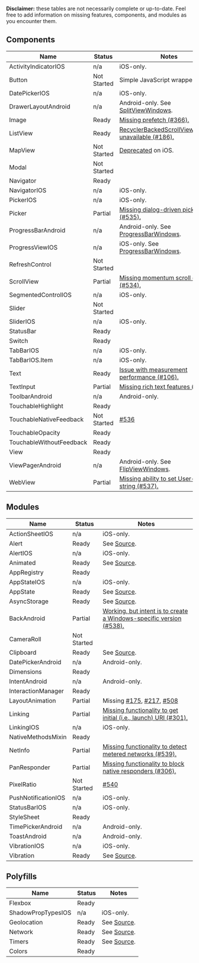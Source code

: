 **Disclaimer:** these tables are not necessarily complete or up-to-date. Feel free to add information on missing features, components, and modules as you encounter them.

## Components

| Name | Status | Notes |
|------|--------|-------------|
| ActivityIndicatorIOS | n/a | iOS-only. |
| Button | Not Started | Simple JavaScript wrapper. |
| DatePickerIOS | n/a | iOS-only. |
| DrawerLayoutAndroid | n/a | Android-only. See [SplitViewWindows](../ReactWindows/ReactNative/Views/Split/ReactSplitViewManager.cs). |
| Image | Ready | [Missing prefetch (#366).](https://github.com/ReactWindows/react-native-windows/issues/366) |
| ListView | Ready | [RecyclerBackedScrollViewManager unavailable (#186).](https://github.com/ReactWindows/react-native-windows/issues/186) |
| MapView | Not Started | [Deprecated]() on iOS. |
| Modal | Not Started |  |
| Navigator | Ready |  |
| NavigatorIOS | n/a | iOS-only. |
| PickerIOS | n/a | iOS-only. |
| Picker | Partial | [Missing dialog-driven picker (#535).](https://github.com/ReactWindows/react-native-windows/issues/535) |
| ProgressBarAndroid | n/a | Android-only. See [ProgressBarWindows](../ReactWindows/ReactNative/Views/Progress/ReactProgressBarViewManager.cs). |
| ProgressViewIOS | n/a | iOS-only. See [ProgressBarWindows](../ReactWindows/ReactNative/Views/Progress/ReactProgressBarViewManager.cs). |
| RefreshControl | Not Started |  |
| ScrollView | Partial | [Missing momentum scroll events (#534).](https://github.com/ReactWindows/react-native-windows/issues/534) |
| SegmentedControlIOS | n/a | iOS-only. |
| Slider | Not Started |  |
| SliderIOS | n/a | iOS-only. |
| StatusBar | Ready |  |
| Switch | Ready |  |
| TabBarIOS | n/a | iOS-only. |
| TabBarIOS.Item | n/a | iOS-only. |
| Text | Ready | [Issue with measurement performance (#106).](https://github.com/ReactWindows/react-native-windows/issues/106) |
| TextInput | Partial | [Missing rich text features (#272).](https://github.com/ReactWindows/react-native-windows/issues/272) |
| ToolbarAndroid | n/a | Android-only. |
| TouchableHighlight | Ready |  |
| TouchableNativeFeedback | Not Started | [#536](https://github.com/ReactWindows/react-native-windows/issues/536) |
| TouchableOpacity | Ready |  |
| TouchableWithoutFeedback | Ready |  |
| View | Ready |  |
| ViewPagerAndroid | n/a | Android-only. See [FlipViewWindows](../ReactWindows/ReactNative/Views/Flip/ReactFlipViewManager.cs). |
| WebView | Partial | [Missing ability to set User-Agent string (#537).](https://github.com/ReactWindows/react-native-windows/issues/537) |

## Modules

| Name | Status | Notes |
|------|--------|-------------|
| ActionSheetIOS | n/a | iOS-only. |
| Alert | Ready | See [Source](../ReactWindows/ReactNative/Modules/Dialog/DialogModule.cs). |
| AlertIOS | n/a | iOS-only. |
| Animated | Ready | See [Source](../ReactWindows/ReactNative/Modules/Core/Timing.cs). |
| AppRegistry | Ready |  |
| AppStateIOS | n/a | iOS-only. |
| AppState | Ready | See [Source](../ReactWindows/ReactNative/Modules/AppState/AppStateModule.cs). |
| AsyncStorage | Ready | See [Source](../ReactWindows/ReactNative/Modules/Storage/AsyncStorageModule.cs). |
| BackAndroid | Partial | [Working, but intent is to create a Windows-specific version (#538).](https://github.com/ReactWindows/react-native-windows/issues/538) |
| CameraRoll | Not Started |  |
| Clipboard | Ready | See [Source](../ReactWindows/ReactNative/Modules/Clipboard/ClipboardModule.cs). |
| DatePickerAndroid | n/a | Android-only. |
| Dimensions | Ready |  |
| IntentAndroid | n/a | Android-only. |
| InteractionManager | Ready |  |
| LayoutAnimation | Partial | Missing [#175](https://github.com/ReactWindows/react-native-windows/issues/175), [#217](https://github.com/ReactWindows/react-native-windows/issues/217), [#508](https://github.com/ReactWindows/react-native-windows/issues/508) |
| Linking | Partial | [Missing functionality to get initial (i.e., launch) URI (#301).](https://github.com/ReactWindows/react-native-windows/issues/301) |
| LinkingIOS | n/a | iOS-only. |
| NativeMethodsMixin | Ready |  |
| NetInfo | Partial | [Missing functionality to detect metered networks (#539).](https://github.com/ReactWindows/react-native-windows/issues/539) |
| PanResponder | Partial | [Missing functionality to block native responders (#306).](https://github.com/ReactWindows/react-native-windows/issues/306) |
| PixelRatio | Not Started | [#540](https://github.com/ReactWindows/react-native-windows/issues/540) |
| PushNotificationIOS | n/a | iOS-only. |
| StatusBarIOS | n/a | iOS-only. |
| StyleSheet | Ready |  |
| TimePickerAndroid | n/a | Android-only. |
| ToastAndroid | n/a | Android-only. |
| VibrationIOS | n/a | iOS-only. |
| Vibration | Ready | See [Source](../ReactWindows/ReactNative/Modules/Vibration/VibrationModule.cs). |

## Polyfills

| Name | Status | Notes |
|------|--------|-------------|
| Flexbox | Ready |  |
| ShadowPropTypesIOS | n/a | iOS-only. |
| Geolocation | Ready |  See [Source](../ReactWindows/ReactNative/Modules/Location/LocationModule.cs). |
| Network | Ready | See [Source](../ReactWindows/ReactNative/Modules/Network/NetworkingModule.cs).  |
| Timers | Ready | See [Source](../ReactWindows/ReactNative/Modules/Core/Timing.cs). |
| Colors | Ready |  |
